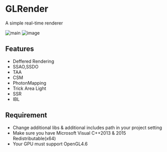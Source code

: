# GLRender
A simple real-time renderer

![main](https://user-images.githubusercontent.com/55482286/197383110-d5e5bf2f-e229-4b74-b173-5f5b56347381.jpg)
![image](https://user-images.githubusercontent.com/55482286/220044691-65e778af-f38b-44ec-ad7c-c4beb81992b6.png)

## Features
 - Deffered Rendering
 - SSAO,SSDO
 - TAA
 - CSM
 - PhotonMapping
 - Trick Area Light
 - SSR
 - IBL

## Requirement
 - Change additional libs & additional includes path in your project setting
 - Make sure you have Microsoft Visual C++2013 & 2015 Redistributable(x64)
 - Your GPU must support OpenGL4.6
